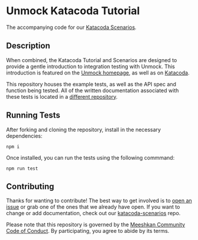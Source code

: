 # Unmock Katacoda Tutorial

The accompanying code for our [Katacoda Scenarios](https://github.com/unmock/katacoda-scenarios/).

## Description

When combined, the Katacoda Tutorial and Scenarios are designed to provide a gentle introduction to integration testing with Unmock. This introduction is featured on the [Unmock homepage](https://www.unmock.io/), as well as on [Katacoda](https://www.katacoda.com/unmock). 

This repository houses the example tests, as well as the API spec and function being tested. All of the written documentation associated with these tests is located in a [different repository](https://github.com/unmock/katacoda-scenarios). 

## Running Tests

After forking and cloning the repository, install in the necessary dependencies:

```
npm i
```

Once installed, you can run the tests using the following commmand:

```
npm run test
```

## Contributing

Thanks for wanting to contribute! The best way to get involved is to [open an issue](https://github.com/unmock/unmock-katacoda-tutorial/issues) or grab one of the ones that we already have open. If you want to change or add documentation, check out our [katacoda-scenarios](https://github.com/unmock/katacoda-scenarios) repo.

Please note that this repository is governed by the [Meeshkan Community Code of Conduct](https://github.com/meeshkan/code-of-conduct). By participating, you agree to abide by its terms.
